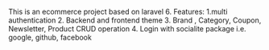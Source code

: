 This is an ecommerce project based on laravel 6.
Features:
1.multi authentication
2. Backend and frontend theme 
3. Brand , Category, Coupon, Newsletter, Product CRUD operation
4. Login with socialite package i.e. google, github, facebook 
